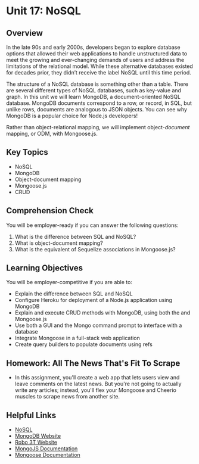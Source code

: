 # Unit 17: NoSQL

## Overview

In the late 90s and early 2000s, developers began to explore database options that allowed their web applications to handle unstructured data to meet the growing and ever-changing demands of users and address the limitations of the relational model. While these alternative databases existed for decades prior, they didn’t receive the label NoSQL until this time period.

The structure of a NoSQL database is something other than a table. There are several different types of NoSQL databases, such as key-value and graph. In this unit we will learn MongoDB, a document-oriented NoSQL database. MongoDB documents correspond to a row, or record, in SQL, but unlike rows, documents are analogous to JSON objects. You can see why MongoDB is a popular choice for Node.js developers!

Rather than object-relational mapping, we will implement object-_document_ mapping, or ODM, with Mongoose.js.

## Key Topics

- NoSQL
- MongoDB
- Object-document mapping
- Mongoose.js
- CRUD

## Comprehension Check

You will be employer-ready if you can answer the following questions:

1. What is the difference between SQL and NoSQL?
2. What is object-document mapping?
3. What is the equivalent of Sequelize associations in Mongoose.js?

## Learning Objectives

You will be employer-competitive if you are able to:

- Explain the difference between SQL and NoSQL
- Configure Heroku for deployment of a Node.js application using MongoDB
- Explain and execute CRUD methods with MongoDB, using both the and Mongoose.js
- Use both a GUI and the Mongo command prompt to interface with a database
- Integrate Mongoose in a full-stack web application
- Create query builders to populate documents using refs

## Homework: All The News That's Fit To Scrape

- In this assignment, you'll create a web app that lets users view and leave comments on the latest news. But you're not going to actually write any articles; instead, you'll flex your Mongoose and Cheerio muscles to scrape news from another site.

## Helpful Links

- [NoSQL](https://en.wikipedia.org/wiki/NoSQL)
- [MongoDB Website](https://www.mongodb.com/)
- [Robo 3T Website](https://robomongo.org/download)
- [MongoJS Documentation](https://www.npmjs.com/package/mongojs)
- [Mongoose Documentation](http://mongoosejs.com/docs/guide.html)
